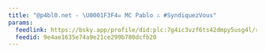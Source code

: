 ```yaml
---
title: "@p4bl0.net - \U0001F3F4‍☠️ MC Pablo ∴ #SyndiquezVous"
params:
  feedlink: https://bsky.app/profile/did:plc:7g4ic3vzf6ts42dmpy5usg4l/rss
  feedid: 9e4ae1635e74a9e21ce299b780dcfb20
---
```

